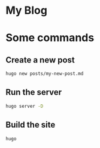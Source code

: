 # My Blog

# Some commands

## Create a new post

```bash
hugo new posts/my-new-post.md
```

## Run the server

```bash
hugo server -D
```

## Build the site

```bash
hugo
```